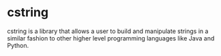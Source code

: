 # cstring

cstring is a library that allows a user to build and manipulate strings in a similar fashion to other higher level programming languages like Java and Python.
